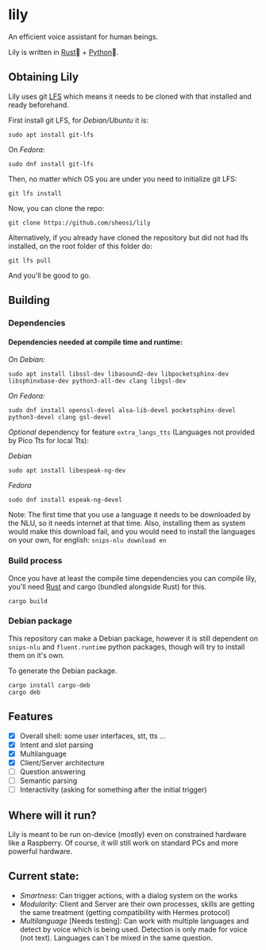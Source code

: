 # lily

An efficient voice assistant for human beings.

Lily is written in [Rust](https://www.rust-lang.org/)🦀  + [Python](https://www.python.org/)🐍.

## Obtaining Lily
Lily uses git [LFS](https://git-lfs.github.com/) which means it needs to be
cloned with that installed and ready beforehand.

First install git LFS, for *Debian/Ubuntu* it is:

```shell
sudo apt install git-lfs
```

On *Fedora*:

```shell
sudo dnf install git-lfs
```


Then, no matter which OS you are under you need to initialize git LFS:

```shell
git lfs install
```

Now, you can clone the repo:

```shell
git clone https://github.com/sheosi/lily
```

Alternatively, if you already have cloned the repository but did not had lfs 
installed, on the root folder of this folder do:

```shell
git lfs pull
```

And you'll be good to go.

## Building

### Dependencies

#### Dependencies needed at compile time and runtime:

*On Debian:*
```shell
sudo apt install libssl-dev libasound2-dev libpocketsphinx-dev libsphinxbase-dev python3-all-dev clang libgsl-dev
```

*On Fedora:*
```shell
sudo dnf install openssl-devel alsa-lib-devel pocketsphinx-devel python3-devel clang gsl-devel
```

*Optional* dependency for feature `extra_langs_tts` (Languages not provided by Pico Tts for local Tts):

*Debian*
```shell
sudo apt install libespeak-ng-dev
```

*Fedora*
```shell
sudo dnf install espeak-ng-devel
```

Note: The first time that you use a language it needs to be downloaded by the NLU, so it needs internet at that time. Also, installing them as system would make this download fail, and you would need to install the languages on your own, for english: `snips-nlu download en`

### Build process
Once you have at least the compile time dependencies you can compile lily, you'll
need [Rust](https://www.rust-lang.org/) and cargo (bundled alongside Rust) for this.

`cargo build`

### Debian package
This repository can make a Debian package, however it is still dependent on 
`snips-nlu` and `fluent.runtime` python packages, though will try to install 
them on it's own.

To generate the Debian package.

```shell
cargo install cargo-deb
cargo deb
```

## Features

- [x] Overall shell: some user interfaces, stt, tts ...
- [x] Intent and slot parsing
- [x] Multilanguage
- [x] Client/Server architecture
- [ ] Question answering
- [ ] Semantic parsing
- [ ] Interactivity (asking for something after the initial trigger)

## Where will it run?
Lily is meant to be run on-device (mostly) even on constrained hardware like a Raspberry. Of course, it will still work on standard PCs and more powerful hardware.

## Current state:

* *Smartness*: Can trigger actions, with a dialog system on the works
* *Modularity*: Client and Server are their own processes, skills are getting the same treatment (getting compatibility with Hermes protocol)
* *Multilanguage* [Needs testing]: Can work with multiple languages and detect by voice which is being used. Detection is only made for voice (not text). Languages can`t be mixed in the same question.
